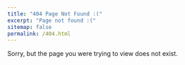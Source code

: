 ```yaml
---
title: "404 Page Not Found :("
excerpt: "Page not found :("
sitemap: false
permalink: /404.html
---
```


Sorry, but the page you were trying to view does not exist.
